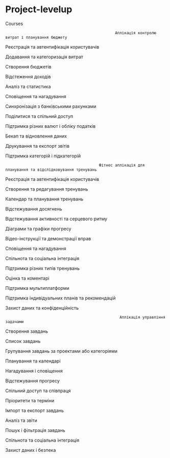 # Project-levelup
Courses

                                                    Аплікація контролю витрат і планування бюджету
Реєстрація та автентифікація користувачів

Додавання та категоризація витрат

Створення бюджетів

Відстеження доходів

Аналіз та статистика

Сповіщення та нагадування

Синхронізація з банківськими рахунками

Поділитися та спільний доступ

Підтримка різних валют і обліку податків

Бекап та відновлення даних

Друкування та експорт звітів

Підтримка категорій і підкатегорій

                                             Фітнес аплікація для планування та відслідковування тренувань

Реєстрація та автентифікація користувачів

Створення та редагування тренувань

Календар та планування тренувань

Відстежування досягнень

Відстежування активності та серцевого ритму

Діаграми та графіки прогресу

Відео-інструкції та демонстрації вправ

Сповіщення та нагадування

Спільнота та соціальна інтеграція

Підтримка різних типів тренувань

Оцінка та коментарі

Підтримка мультиплатформи

Підтримка індивідуальних планів та рекомендацій

Захист даних та конфіденційність

                                                      Аплікація управління задачами



Створення завдань

Список завдань

Групування завдань за проектами або категоріями

Планування та календарі

Нагадування і сповіщення

Відстежування прогресу

Спільний доступ та співпраця

Пріоритети та терміни

Імпорт та експорт завдань

Аналіз та звіти

Пошук і фільтрація завдань

Спільнота та соціальна інтеграція

Захист даних і безпека